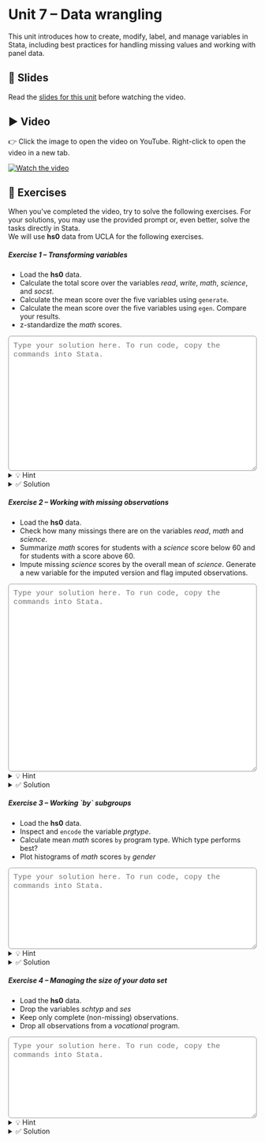 # Unit 7 – Data wrangling

This unit introduces how to create, modify, label, and manage variables in Stata, including best practices for handling missing values and working with panel data.

## 📄 Slides

Read the [slides for this unit](unit07_slides.pdf) before watching the video.

## ▶️ Video

👉 Click the image to open the video on YouTube. Right-click to open the video in a new tab.

[![Watch the video](https://img.youtube.com/vi/SkVOn-abKwQ/0.jpg)](https://www.youtube.com/watch?v=SkVOn-abKwQ)

## 🧪 Exercises

When you've completed the video, try to solve the following exercises. For your solutions, you may use the provided prompt or, even better, solve the tasks directly in Stata. <br>
We will use **hs0** data from UCLA for the following exercises. 

<h5>Exercise 1 – Transforming variables </h5>

- Load the **hs0** data.
- Calculate the total score over the variables *read*, *write*, *math*, *science*, and *socst*.
- Calculate the mean score over the five variables using `generate`.
- Calculate the mean score over the five variables using `egen`. Compare your results.
- z-standardize the *math* scores.

<textarea id="ex1" rows="14"
  style="width:100%;
         font-family: ui-monospace, SFMono-Regular, Menlo, Consolas, 'Liberation Mono', monospace;
         font-size: 0.95rem;
         padding: 0.6rem;
         border: 1px solid #999;
         border-radius: 6px;
         color: #000;
         background-color: #fff;
         outline: none;
         box-shadow: none;"
  placeholder="Type your solution here. To run code, copy the commands into Stata."></textarea>
  
<details>
<summary>💡 Hint</summary>

You can load the data with `use "https://stats.idre.ucla.edu/stat/data/hs0", clear`. <br>
You can calculate the mean by dividing the total score by the number of categories. <br>
There is an `egen` function for z-standardization. 

</details>

<details>
<summary>✅ Solution</summary>

```stata
use "https://stats.idre.ucla.edu/stat/data/hs0", clear
gen total_score = read + write + math + science + socst
gen mean_score = total_score / 5
egen mean_score_comp = rowmean(read write math science socst)
br if mean_score != mean_score_comp
```

The mean calculation by hand excludes all observations that have missing information on any score variables. <br>
`egen rowmean()` ignores missing values.

```stata
egen math_z = std(math)
hist math_z, norm
```

</details>

<h5>Exercise 2 – Working with missing observations </h5>

- Load the **hs0** data.
- Check how many missings there are on the variables *read*, *math* and *science*.
- Summarize *math* scores for students with a *science* score below 60 and for students with a score above 60.
- Impute missing *science* scores by the overall mean of *science*. Generate a new variable for the imputed version and flag imputed observations.

<textarea id="ex2" rows="20"
  style="width:100%;
         font-family: ui-monospace, SFMono-Regular, Menlo, Consolas, 'Liberation Mono', monospace;
         font-size: 0.95rem;
         padding: 0.6rem;
         border: 1px solid #999;
         border-radius: 6px;
         color: #000;
         background-color: #fff;
         outline: none;
         box-shadow: none;"
  placeholder="Type your solution here. To run code, copy the commands into Stata."></textarea>

<details>
<summary>💡 Hint</summary>

You can use `codebook` or `tab [varname], miss` to inspect missing values. <br>
Remember that Stata treats missings as greater than any number. <br>
For the imputation, you could use a combination of `egen()` and `replace`.

</details>

<details>
<summary>✅ Solution</summary>

```stata
use "https://stats.idre.ucla.edu/stat/data/hs0", clear
codebook read math science
```

There are 5 missing science scores. The other two variables are complete.

```stata
sum math if science < 60
sum math if science > 60 & !missing(science)
```

Because missing is treated as greater than any number in Stata, use `!missing(var)` when you filter with `>` or `>=`.

```stata
clonevar science_imp = science // Generate version for imputation
gen miss_flag = 1 if missing(science) // Flag missing observations
egen science_mean = mean(science)
replace science_imp = science_mean if miss_flag == 1
sum science science_imp
```

Since we impute missing values with the overall mean, the mean of the imputed variable will be the same.

</details>


<h5>Exercise 3 – Working `by` subgroups </h5>

- Load the **hs0** data.
- Inspect and `encode` the variable *prgtype*.
- Calculate mean *math* scores `by` program type. Which type performs best?
- Plot histograms of *math* scores `by` *gender*

<textarea id="ex3" rows="8"
  style="width:100%;
         font-family: ui-monospace, SFMono-Regular, Menlo, Consolas, 'Liberation Mono', monospace;
         font-size: 0.95rem;
         padding: 0.6rem;
         border: 1px solid #999;
         border-radius: 6px;
         color: #000;
         background-color: #fff;
         outline: none;
         box-shadow: none;"
  placeholder="Type your solution here. To run code, copy the commands into Stata."></textarea>
  
<details>
<summary>💡 Hint</summary>

You do not have to create new variables for the mean scores. `Summarize` works with `by` if the data is sorted. Use `bysort` for that. <br>
You can plot two seperate histograms or combine them in one graph. If *histogram* does not support `by`, you have to work with *if*-conditions.

</details> 

<details>
<summary>✅ Solution</summary>

```stata
use "https://stats.idre.ucla.edu/stat/data/hs0", clear
codebook prgtype
encode prgtype, gen(prgtype_num)
codebook prgtype_num
bysort prgtype_num: sum math
```

The academic tracks have the highest average math scores.

```stata
codebook gender
hist math if gender == 1
hist math if gender == 2
// Both in one graph
hist math if gender == 1, col(red) addplot(hist math if gender == 2)
// Using twoway
twoway (hist math if gender == 1, col(red)) (hist math if gender == 2)
```

</details>

<h5>Exercise 4 – Managing the size of your data set </h5>

- Load the **hs0** data.
- Drop the variables *schtyp* and *ses*
- Keep only complete (non-missing) observations.
- Drop all observations from a *vocational* program.

<textarea id="ex4" rows="8"
  style="width:100%;
         font-family: ui-monospace, SFMono-Regular, Menlo, Consolas, 'Liberation Mono', monospace;
         font-size: 0.95rem;
         padding: 0.6rem;
         border: 1px solid #999;
         border-radius: 6px;
         color: #000;
         background-color: #fff;
         outline: none;
         box-shadow: none;"
  placeholder="Type your solution here. To run code, copy the commands into Stata."></textarea>
  
<details>
<summary>💡 Hint</summary>

There is an `egen` function that you can use to count missings on `_all` variables for each observation. <br>
Check the storage type of *prgtype* before dropping observations.

</details>   
  
<details>
<summary>✅ Solution</summary>

```stata
use "https://stats.idre.ucla.edu/stat/data/hs0", clear
drop schtyp ses
// Generate help variable to count the missings on all variables
egen missings = rowmiss(_all)
keep if missings == 0
codebook prgtype
drop if prgtype == "vocati"
```

You could also `encode` prgtype before dropping variables if you do not want to work with strings.

</details>  
  
  

<span style="display:block; margin-top:4em;"></span>
